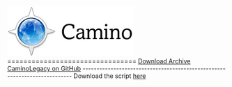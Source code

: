 <img src="CaminoLogo2.PNG">
================================
<a href="/caminobrowser/download_archive.html">Download Archive</a>
<a href="https://github.com/RetroSoftwareRepository/CaminoLegacy">CaminoLegacy on GitHub</a>
--------------------------------------------------------------------------
Download the script <a href="/caminobrowser/build_tenfourfox">here</a>
